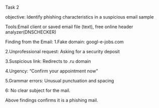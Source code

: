 Task 2 

objective:
Identify phishing characteristics in a suspicious email sample

Tools:Email client or saved email file (text), free online header analyzer(DNSCHECKER)

Finding from the Email:
1.Fake domain: googl-e-jobs.com

2.Unprofessional request: Asking for a security deposit

3.Suspicious link: Redirects to .ru domain

4.Urgency: “Confirm your appointment now”

5.Grammar errors: Unusual punctuation and spacing

6: No clear subject for the mail.

Above findings confirms it is a phishing mail.




